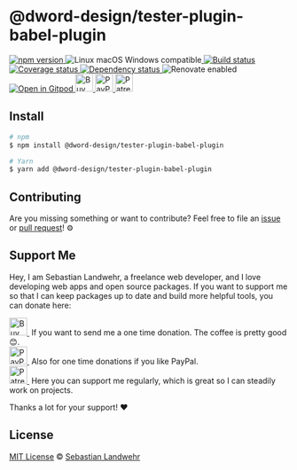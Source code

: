 <!-- TITLE/ -->
# @dword-design/tester-plugin-babel-plugin
<!-- /TITLE -->

<!-- BADGES/ -->
  <p>
    <a href="https://npmjs.org/package/@dword-design/tester-plugin-babel-plugin">
      <img
        src="https://img.shields.io/npm/v/@dword-design/tester-plugin-babel-plugin.svg"
        alt="npm version"
      >
    </a><img src="https://img.shields.io/badge/os-linux%20%7C%C2%A0macos%20%7C%C2%A0windows-blue" alt="Linux macOS Windows compatible"><a href="https://github.com/dword-design/tester-plugin-babel-plugin/actions">
      <img
        src="https://github.com/dword-design/tester-plugin-babel-plugin/workflows/build/badge.svg"
        alt="Build status"
      >
    </a><a href="https://codecov.io/gh/dword-design/tester-plugin-babel-plugin">
      <img
        src="https://codecov.io/gh/dword-design/tester-plugin-babel-plugin/branch/master/graph/badge.svg"
        alt="Coverage status"
      >
    </a><a href="https://david-dm.org/dword-design/tester-plugin-babel-plugin">
      <img src="https://img.shields.io/david/dword-design/tester-plugin-babel-plugin" alt="Dependency status">
    </a><img src="https://img.shields.io/badge/renovate-enabled-brightgreen" alt="Renovate enabled"><br/><a href="https://gitpod.io/#https://github.com/dword-design/tester-plugin-babel-plugin">
      <img src="https://gitpod.io/button/open-in-gitpod.svg" alt="Open in Gitpod">
    </a><a href="https://www.buymeacoffee.com/dword">
      <img
        src="https://www.buymeacoffee.com/assets/img/guidelines/download-assets-sm-2.svg"
        alt="Buy Me a Coffee"
        height="32"
      >
    </a><a href="https://paypal.me/SebastianLandwehr">
      <img
        src="https://dword-design.de/images/paypal.svg"
        alt="PayPal"
        height="32"
      >
    </a><a href="https://www.patreon.com/dworddesign">
      <img
        src="https://dword-design.de/images/patreon.svg"
        alt="Patreon"
        height="32"
      >
    </a>
</p>
<!-- /BADGES -->

<!-- DESCRIPTION/ -->

<!-- /DESCRIPTION -->

<!-- INSTALL/ -->
## Install

```bash
# npm
$ npm install @dword-design/tester-plugin-babel-plugin

# Yarn
$ yarn add @dword-design/tester-plugin-babel-plugin
```
<!-- /INSTALL -->

<!-- LICENSE/ -->
## Contributing

Are you missing something or want to contribute? Feel free to file an [issue](https://github.com/dword-design/tester-plugin-babel-plugin/issues) or [pull request](https://github.com/dword-design/tester-plugin-babel-plugin/pulls)! ⚙️

## Support Me

Hey, I am Sebastian Landwehr, a freelance web developer, and I love developing web apps and open source packages. If you want to support me so that I can keep packages up to date and build more helpful tools, you can donate here:

<p>
  <a href="https://www.buymeacoffee.com/dword">
    <img
      src="https://www.buymeacoffee.com/assets/img/guidelines/download-assets-sm-2.svg"
      alt="Buy Me a Coffee"
      height="32"
    >
  </a>&nbsp;If you want to send me a one time donation. The coffee is pretty good 😊.<br/>
  <a href="https://paypal.me/SebastianLandwehr">
    <img
      src="https://dword-design.de/images/paypal.svg"
      alt="PayPal"
      height="32"
    >
  </a>&nbsp;Also for one time donations if you like PayPal.<br/>
  <a href="https://www.patreon.com/dworddesign">
    <img
      src="https://dword-design.de/images/patreon.svg"
      alt="Patreon"
      height="32"
    >
  </a>&nbsp;Here you can support me regularly, which is great so I can steadily work on projects.
</p>

Thanks a lot for your support! ❤️

## License

[MIT License](https://opensource.org/licenses/MIT) © [Sebastian Landwehr](https://dword-design.de)
<!-- /LICENSE -->
